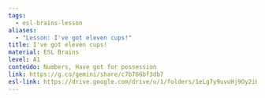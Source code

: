 ```yaml
---
tags:
  - esl-brains-lesson
aliases:
  - "Lesson: I've got eleven cups!"
title: I've got eleven cups!
material: ESL Brains
level: A1
conteúdo: Numbers, Have got for possession
link: https://g.co/gemini/share/c7b766bf3db7
esl-link: https://drive.google.com/drive/u/1/folders/1eLg7y9uvuHj9Oy2iH5WhxCwVdXtnf2jf
---
```

